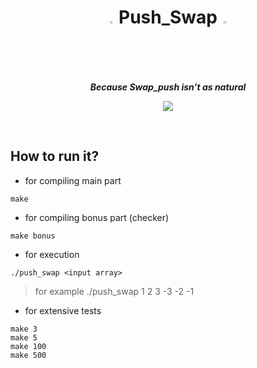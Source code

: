 <div align="center">
  <h1>
    <img src="https://play-lh.googleusercontent.com/5By_5TJG7ZfunZTjBtlpaCVLs--bjhR_eZdH8tZIVkzT9HuO7MGvGV8ZzRKaxtW-Olc=w480-h960-rw" width=2% /> Push_Swap <img src="https://play-lh.googleusercontent.com/5By_5TJG7ZfunZTjBtlpaCVLs--bjhR_eZdH8tZIVkzT9HuO7MGvGV8ZzRKaxtW-Olc=w480-h960-rw" width=2% />
  </h1>
  <p>
    <b><i>Because Swap_push isn’t as natural</i></b>
  </p>
  <p>
    <a href="https://skillicons.dev">
      <img src="https://skillicons.dev/icons?i=c" />
    </a>
  </p>
</div>

<br />

## How to run it?
- for compiling main part
```
make
```
- for compiling bonus part (checker)
```
make bonus
```
- for execution
```
./push_swap <input array>
```
> for example ./push_swap 1 2 3 -3 -2 -1
- for extensive tests
```
make 3
make 5
make 100
make 500
```
